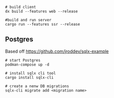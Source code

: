 ```
# build client
dx build --features web --release

#build and run server
cargo run --features ssr --release
```

## Postgres

Based off https://github.com/jroddev/sqlx-example

```
# start Postgres
podman-compose up -d

# install sqlx cli tool
cargo install sqlx-cli

# create a nenw DB migrations
sqlx-cli migrate add <migration name>
```
